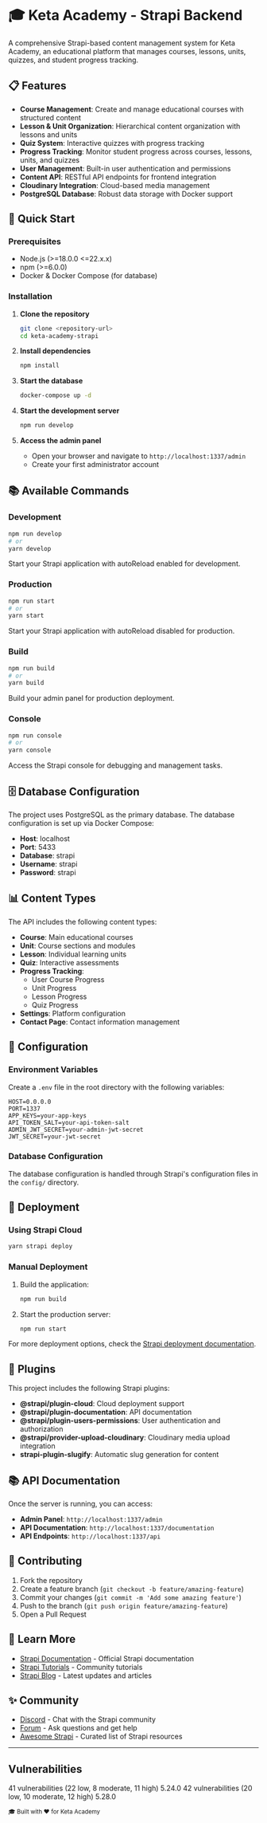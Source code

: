 # 🎓 Keta Academy - Strapi Backend

A comprehensive Strapi-based content management system for Keta Academy, an educational platform that manages courses, lessons, units, quizzes, and student progress tracking.

## 📋 Features

- **Course Management**: Create and manage educational courses with structured content
- **Lesson & Unit Organization**: Hierarchical content organization with lessons and units
- **Quiz System**: Interactive quizzes with progress tracking
- **Progress Tracking**: Monitor student progress across courses, lessons, units, and quizzes
- **User Management**: Built-in user authentication and permissions
- **Content API**: RESTful API endpoints for frontend integration
- **Cloudinary Integration**: Cloud-based media management
- **PostgreSQL Database**: Robust data storage with Docker support

## 🚀 Quick Start

### Prerequisites

- Node.js (>=18.0.0 <=22.x.x)
- npm (>=6.0.0)
- Docker & Docker Compose (for database)

### Installation

1. **Clone the repository**
   ```bash
   git clone <repository-url>
   cd keta-academy-strapi
   ```

2. **Install dependencies**
   ```bash
   npm install
   ```

3. **Start the database**
   ```bash
   docker-compose up -d
   ```

4. **Start the development server**
   ```bash
   npm run develop
   ```

5. **Access the admin panel**
   - Open your browser and navigate to `http://localhost:1337/admin`
   - Create your first administrator account

## 📚 Available Commands

### Development

```bash
npm run develop
# or
yarn develop
```

Start your Strapi application with autoReload enabled for development.

### Production

```bash
npm run start
# or
yarn start
```

Start your Strapi application with autoReload disabled for production.

### Build

```bash
npm run build
# or
yarn build
```

Build your admin panel for production deployment.

### Console

```bash
npm run console
# or
yarn console
```

Access the Strapi console for debugging and management tasks.

## 🗄️ Database Configuration

The project uses PostgreSQL as the primary database. The database configuration is set up via Docker Compose:

- **Host**: localhost
- **Port**: 5433
- **Database**: strapi
- **Username**: strapi
- **Password**: strapi

## 📊 Content Types

The API includes the following content types:

- **Course**: Main educational courses
- **Unit**: Course sections and modules
- **Lesson**: Individual learning units
- **Quiz**: Interactive assessments
- **Progress Tracking**:
  - User Course Progress
  - Unit Progress
  - Lesson Progress
  - Quiz Progress
- **Settings**: Platform configuration
- **Contact Page**: Contact information management

## 🔧 Configuration

### Environment Variables

Create a `.env` file in the root directory with the following variables:

```env
HOST=0.0.0.0
PORT=1337
APP_KEYS=your-app-keys
API_TOKEN_SALT=your-api-token-salt
ADMIN_JWT_SECRET=your-admin-jwt-secret
JWT_SECRET=your-jwt-secret
```

### Database Configuration

The database configuration is handled through Strapi's configuration files in the `config/` directory.

## 🚀 Deployment

### Using Strapi Cloud

```bash
yarn strapi deploy
```

### Manual Deployment

1. Build the application:
   ```bash
   npm run build
   ```

2. Start the production server:
   ```bash
   npm run start
   ```

For more deployment options, check the [Strapi deployment documentation](https://docs.strapi.io/dev-docs/deployment).

## 🔌 Plugins

This project includes the following Strapi plugins:

- **@strapi/plugin-cloud**: Cloud deployment support
- **@strapi/plugin-documentation**: API documentation
- **@strapi/plugin-users-permissions**: User authentication and authorization
- **@strapi/provider-upload-cloudinary**: Cloudinary media upload integration
- **strapi-plugin-slugify**: Automatic slug generation for content

## 📚 API Documentation

Once the server is running, you can access:

- **Admin Panel**: `http://localhost:1337/admin`
- **API Documentation**: `http://localhost:1337/documentation`
- **API Endpoints**: `http://localhost:1337/api`

## 🤝 Contributing

1. Fork the repository
2. Create a feature branch (`git checkout -b feature/amazing-feature`)
3. Commit your changes (`git commit -m 'Add some amazing feature'`)
4. Push to the branch (`git push origin feature/amazing-feature`)
5. Open a Pull Request

## 📖 Learn More

- [Strapi Documentation](https://docs.strapi.io) - Official Strapi documentation
- [Strapi Tutorials](https://strapi.io/tutorials) - Community tutorials
- [Strapi Blog](https://strapi.io/blog) - Latest updates and articles

## ✨ Community

- [Discord](https://discord.strapi.io) - Chat with the Strapi community
- [Forum](https://forum.strapi.io/) - Ask questions and get help
- [Awesome Strapi](https://github.com/strapi/awesome-strapi) - Curated list of Strapi resources

---

## Vulnerabilities

41 vulnerabilities (22 low, 8 moderate, 11 high) 5.24.0
42 vulnerabilities (20 low, 10 moderate, 12 high) 5.28.0

<sub>🎓 Built with ❤️ for Keta Academy</sub>
